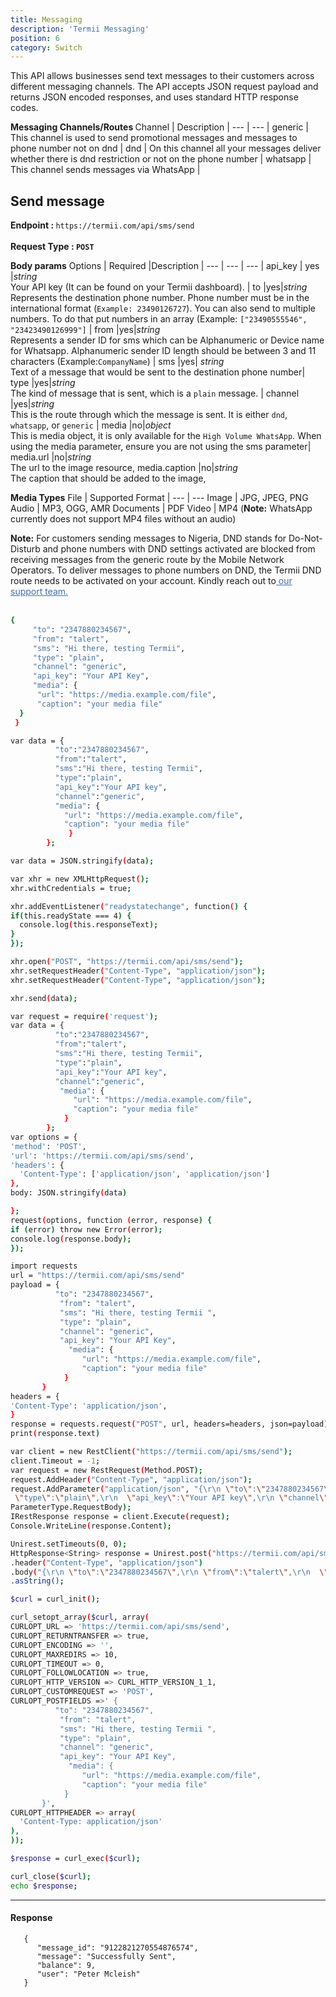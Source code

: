 ```yaml
---
title: Messaging
description: 'Termii Messaging'
position: 6
category: Switch
---
```


This API allows businesses send text messages to their customers across different messaging channels.
The API accepts JSON request payload and returns JSON encoded responses, and uses standard HTTP response codes.

<b> Messaging Channels/Routes </b>
Channel | Description |
--- | --- |
generic | This channel is used to send promotional messages and messages to phone number not on dnd | 
dnd | On this channel all your messages  deliver whether there is dnd restriction or not on the phone number | 
whatsapp | This channel sends messages via WhatsApp | 


## Send message
<b>Endpoint : </b> `https://termii.com/api/sms/send`
<br><br> <b>Request Type : </b>**`POST`**


<b>Body params</b>
Options | Required |Description |
--- | --- | --- |
api_key | yes |*string*<br> Your API key (It can be found on your Termii dashboard). |
to |yes|*string*<br> Represents the destination phone number. Phone number must be in the international format (`Example: 23490126727`). You can also send to multiple numbers. To do that put numbers in an array (Example: `["23490555546", "23423490126999"]`  |
from |yes|*string*<br>Represents a sender ID for sms which can be Alphanumeric or Device name for Whatsapp. Alphanumeric sender ID length should be between 3 and 11 characters (Example:`CompanyName`)  |
sms |yes| *string*<br> Text of a message that would be sent to the destination phone number|
type |yes|*string*<br>  The kind of message that is sent, which is  a `plain` message.  |
channel |yes|*string*<br> This is the route through which the message is sent. It is either `dnd`, `whatsapp`, or `generic` |
media |no|*object*<br> This is media object, it is only available for the `High Volume WhatsApp`. When using the media parameter, ensure you are not using the sms parameter|
media.url |no|*string*<br> The url to the image resource,
media.caption |no|*string*<br> The caption that should be added to the image,

<b>Media Types</b>
File | Supported Format |
--- | --- 
Image | JPG, JPEG, PNG
Audio | MP3, OGG, AMR
Documents | PDF
Video | MP4 (<b>Note:</b>  WhatsApp currently does not support MP4 files without an audio)


<alert>
<b>Note:</b> For customers sending messages to Nigeria, DND stands for Do-Not-Disturb and phone numbers with DND settings activated are blocked from receiving messages from the generic route by the Mobile Network Operators. 
To deliver messages to phone numbers on DND, the Termii DND route needs to be activated on your account. Kindly reach out to<a id="CHATID"  style="cursor:pointer; color:#406DAD; text-decoration: underline;">  our support team.</a>
</alert>
<br>
<br>
<code-group>
   <code-block label="JSON" active>

  ```bash
  {
       "to": "2347880234567",
       "from": "talert",
       "sms": "Hi there, testing Termii",
       "type": "plain",
       "channel": "generic",
       "api_key": "Your API Key",
       "media": {
        "url": "https://media.example.com/file",
        "caption": "your media file"
    }    
   }
  ```

  </code-block>
  <code-block label="JavaScript">

  ```bash
  var data = {
            "to":"2347880234567",
            "from":"talert",
            "sms":"Hi there, testing Termii",
            "type":"plain",
            "api_key":"Your API key",
            "channel":"generic",
            "media": {
              "url": "https://media.example.com/file",
              "caption": "your media file"
               }       
          };

var data = JSON.stringify(data);

var xhr = new XMLHttpRequest();
xhr.withCredentials = true;

xhr.addEventListener("readystatechange", function() {
  if(this.readyState === 4) {
    console.log(this.responseText);
  }
});

xhr.open("POST", "https://termii.com/api/sms/send");
xhr.setRequestHeader("Content-Type", "application/json");
xhr.setRequestHeader("Content-Type", "application/json");

xhr.send(data);
  ```

  </code-block>
 <code-block label="NodeJs" >

  ```bash
 var request = require('request');
var data = {
            "to":"2347880234567",
            "from":"talert",
            "sms":"Hi there, testing Termii",
            "type":"plain",
            "api_key":"Your API key",
            "channel":"generic",
             "media": {
                "url": "https://media.example.com/file",
                "caption": "your media file"
              }   
          };
var options = {
  'method': 'POST',
  'url': 'https://termii.com/api/sms/send',
  'headers': {
    'Content-Type': ['application/json', 'application/json']
  },
  body: JSON.stringify(data)

};
request(options, function (error, response) { 
  if (error) throw new Error(error);
  console.log(response.body);
});
  ```

  </code-block>
 <code-block label="Python" >

  ```bash
import requests
url = "https://termii.com/api/sms/send"
payload = {
            "to": "2347880234567",
             "from": "talert",
             "sms": "Hi there, testing Termii ",
             "type": "plain",
             "channel": "generic",
             "api_key": "Your API Key",
               "media": {
                  "url": "https://media.example.com/file",
                  "caption": "your media file"
              }   
         }
headers = {
  'Content-Type': 'application/json',
}
response = requests.request("POST", url, headers=headers, json=payload)
print(response.text)

   ```
  </code-block>

<code-block label="C#" >

  ```bash
var client = new RestClient("https://termii.com/api/sms/send");
client.Timeout = -1;
var request = new RestRequest(Method.POST);
request.AddHeader("Content-Type", "application/json");
request.AddParameter("application/json", "{\r\n \"to\":\"2347880234567\",\r\n  \"from\":\"talert\",\r\n  \"sms\":\"Hi there, testing Termii\",\r\n 
   \"type\":\"plain\",\r\n  \"api_key\":\"Your API key\",\r\n \"channel\":\"generic\",\r\n  \"media\": {\r\n \"url\": \"https://media.example.com/file\",\r\n  \"caption\": \"your media file\"\r\n }   \r\n  };", 
 ParameterType.RequestBody);
IRestResponse response = client.Execute(request);
Console.WriteLine(response.Content);


  ```

  </code-block>
<code-block label="Java" >

  ```bash
Unirest.setTimeouts(0, 0);
HttpResponse<String> response = Unirest.post("https://termii.com/api/sms/send")
  .header("Content-Type", "application/json")
  .body("{\r\n \"to\":\"2347880234567\",\r\n \"from\":\"talert\",\r\n  \"sms\":\"Hi there, testing Termii\",\r\n \"type\":\"plain\",\r\n  \"api_key\":\"Your API key\",\r\n  \"channel\":\"generic\",\r\n  \"media\": {\r\n \"url\": \"https://media.example.com/file\",\r\n  \"caption\": \"your media file\"\r\n  } \r\n  };")
  .asString();


  ```
  </code-block>
<code-block label="PHP" >

  ```bash
 $curl = curl_init();

curl_setopt_array($curl, array(
  CURLOPT_URL => 'https://termii.com/api/sms/send',
  CURLOPT_RETURNTRANSFER => true,
  CURLOPT_ENCODING => '',
  CURLOPT_MAXREDIRS => 10,
  CURLOPT_TIMEOUT => 0,
  CURLOPT_FOLLOWLOCATION => true,
  CURLOPT_HTTP_VERSION => CURL_HTTP_VERSION_1_1,
  CURLOPT_CUSTOMREQUEST => 'POST',
  CURLOPT_POSTFIELDS =>' {
            "to": "2347880234567",
             "from": "talert",
             "sms": "Hi there, testing Termii ",
             "type": "plain",
             "channel": "generic",
             "api_key": "Your API Key",
               "media": {
                  "url": "https://media.example.com/file",
                  "caption": "your media file"
              }   
         }',
  CURLOPT_HTTPHEADER => array(
    'Content-Type: application/json'
  ),
));

$response = curl_exec($curl);

curl_close($curl);
echo $response;

  ```
  </code-block>
</code-group>


<hr />

#### Response

````
   {
      "message_id": "9122821270554876574",
      "message": "Successfully Sent",
      "balance": 9,
      "user": "Peter Mcleish"
   }
````
